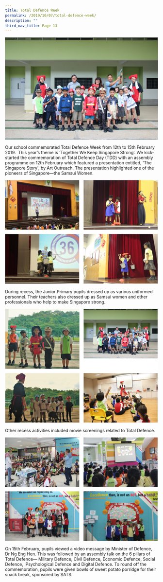 ```yaml
---
title: Total Defence Week
permalink: /2019/10/07/total-defence-week/
description: ""
third_nav_title: Page 13
---
```

![](/images/IMG_5898-1-1024x683.jpg)
<p>Our school commemorated Total Defence Week from 12th to 15th February 2019.&nbsp; This year&rsquo;s theme is &lsquo;Together We Keep Singapore Strong&rsquo;. We kick-started the commemoration of Total Defence Day (TDD) with an assembly programme on 12th February which featured a presentation entitled, 'The Singapore Story', by Art Outreach. The presentation highlighted one of the pioneers of Singapore&mdash;the Samsui Women.</p>

![](/images/tdw1.png)

<p>During recess, the Junior Primary pupils dressed up as various uniformed personnel. Their teachers also dressed up as Samsui women and other professionals who help to make Singapore strong.</p>

![](/images/tdw2.png)

<p>Other recess activities included movie screenings related to Total Defence.</p>

![](/images/tdw3.png)

<p>On 15th February, pupils viewed a video message by Minister of Defence, Dr Ng Eng Hen. This was followed by an assembly talk on the&nbsp;6 pillars of Total Defence&mdash; Military Defence, Civil Defence, Economic Defence, Social Defence, &nbsp;Psychological Defence and Digital Defence. To round off the commemoration, pupils were given bowls of sweet potato porridge for their snack break, sponsored by SATS.</p>
